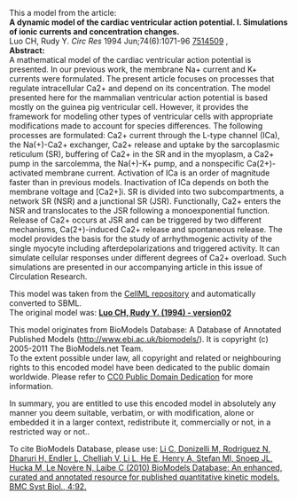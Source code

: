 

This a model from the article:  
**A dynamic model of the cardiac ventricular action potential. I. Simulations of ionic currents and concentration changes.**   
Luo CH, Rudy Y. _Circ Res_ 1994 Jun;74(6):1071-96
[7514509](http://www.ncbi.nlm.nih.gov/pubmed/7514509) ,  
**Abstract:**   
A mathematical model of the cardiac ventricular action potential is presented.
In our previous work, the membrane Na+ current and K+ currents were
formulated. The present article focuses on processes that regulate
intracellular Ca2+ and depend on its concentration. The model presented here
for the mammalian ventricular action potential is based mostly on the guinea
pig ventricular cell. However, it provides the framework for modeling other
types of ventricular cells with appropriate modifications made to account for
species differences. The following processes are formulated: Ca2+ current
through the L-type channel (ICa), the Na(+)-Ca2+ exchanger, Ca2+ release and
uptake by the sarcoplasmic reticulum (SR), buffering of Ca2+ in the SR and in
the myoplasm, a Ca2+ pump in the sarcolemma, the Na(+)-K+ pump, and a
nonspecific Ca(2+)-activated membrane current. Activation of ICa is an order
of magnitude faster than in previous models. Inactivation of ICa depends on
both the membrane voltage and [Ca2+]i. SR is divided into two subcompartments,
a network SR (NSR) and a junctional SR (JSR). Functionally, Ca2+ enters the
NSR and translocates to the JSR following a monoexponential function. Release
of Ca2+ occurs at JSR and can be triggered by two different mechanisms,
Ca(2+)-induced Ca2+ release and spontaneous release. The model provides the
basis for the study of arrhythmogenic activity of the single myocyte including
afterdepolarizations and triggered activity. It can simulate cellular
responses under different degrees of Ca2+ overload. Such simulations are
presented in our accompanying article in this issue of Circulation Research.

This model was taken from the [CellML
repository](http://www.cellml.org/models) and automatically converted to SBML.  
The original model was: [ **Luo CH, Rudy Y. (1994) - version02**
](http://www.cellml.org/models/luo_rudy_1994_version02)

This model originates from BioModels Database: A Database of Annotated
Published Models (http://www.ebi.ac.uk/biomodels/). It is copyright (c)
2005-2011 The BioModels.net Team.  
To the extent possible under law, all copyright and related or neighbouring
rights to this encoded model have been dedicated to the public domain
worldwide. Please refer to [CC0 Public Domain
Dedication](http://creativecommons.org/publicdomain/zero/1.0/) for more
information.

In summary, you are entitled to use this encoded model in absolutely any
manner you deem suitable, verbatim, or with modification, alone or embedded it
in a larger context, redistribute it, commercially or not, in a restricted way
or not..  
  
To cite BioModels Database, please use: [Li C, Donizelli M, Rodriguez N,
Dharuri H, Endler L, Chelliah V, Li L, He E, Henry A, Stefan MI, Snoep JL,
Hucka M, Le Novère N, Laibe C (2010) BioModels Database: An enhanced, curated
and annotated resource for published quantitative kinetic models. BMC Syst
Biol., 4:92.](http://www.ncbi.nlm.nih.gov/pubmed/20587024)


